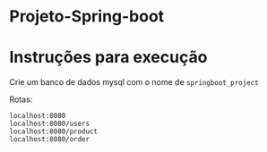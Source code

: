 # Projeto-Spring-boot

# Instruções para execução
Crie um banco de dados mysql com o nome de ```springboot_project```

Rotas:
``` 
localhost:8080
localhost:8080/users
localhost:8080/product
localhost:8080/order

